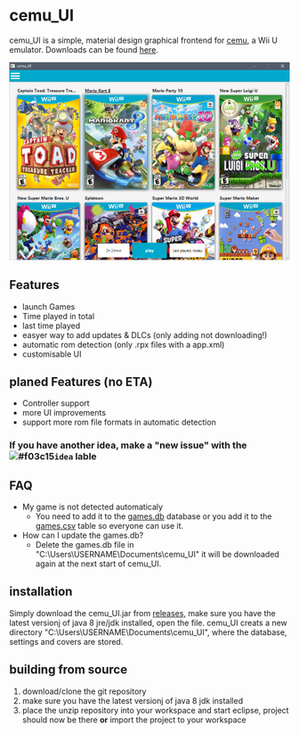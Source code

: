 # cemu_UI

cemu_UI is a simple, material design graphical frontend for [cemu](http://cemu.info/), a Wii U emulator. Downloads can be found [here](https://github.com/Seil0/cemu_UI/releases).

![Screenshot](/downloadContent/cemu_UI4.png)

## Features

* launch Games
* Time played in total
* last time played
* easyer way to add updates & DLCs (only adding not downloading!)
* automatic rom detection (only .rpx files with a app.xml)
* customisable UI

## planed Features (no ETA)

* Controller support
* more UI improvements
* support more rom file formats in automatic detection

### If you have another idea, make a "new issue" with the ![#f03c15](https://placehold.it/15/fbca04/000000?text=+)`idea` lable

## FAQ

* My game is not detected automaticaly   
  * You need to add it to the [games.db](https://github.com/Seil0/cemu_UI/blob/master/downloadContent/games.db) database or you add it to the [games.csv](https://github.com/Seil0/cemu_UI/blob/master/downloadContent/games.csv) table so everyone can use it.
* How can I update the games.db?
  * Delete the games.db file in "C:\Users\USERNAME\Documents\cemu_UI" it will be downloaded again at the next start of cemu_UI.

## installation
Simply download the cemu_UI.jar from [releases](https://github.com/Seil0/cemu_UI/releases), make sure you have the latest versionj of java 8 jre/jdk installed, open the file. cemu_UI creats a new directory "C:\Users\USERNAME\Documents\cemu_UI", where the database, settings and covers are stored.

## building from source
1. download/clone the git repository
2. make sure you have the latest versionj of java 8 jdk installed
3. place the unzip repository into your workspace and start eclipse, project should now be there **or** import the project to your workspace

